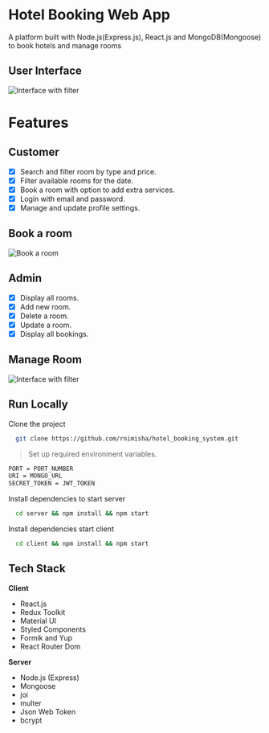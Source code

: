 # Hotel Booking Web App

A platform built with Node.js(Express.js), React.js and MongoDB(Mongoose) to book hotels and manage rooms

## User Interface

![Interface with filter](https://raw.githubusercontent.com/rnimisha/blog_app/main/client/public/interface.gif)

# Features

## Customer

- [x] Search and filter room by type and price.
- [x] Filter available rooms for the date.
- [x] Book a room with option to add extra services.
- [x] Login with email and password.
- [x] Manage and update profile settings.

## Book a room

![Book a room](https://raw.githubusercontent.com/rnimisha/hotel_booking_system/master/client/public/book.gif)

## Admin

- [x] Display all rooms.
- [x] Add new room.
- [x] Delete a room.
- [x] Update a room.
- [x] Display all bookings.

## Manage Room

![Interface with filter](https://raw.githubusercontent.com/rnimisha/blog_app/main/client/public/admin.gif)

## Run Locally

Clone the project

```bash
  git clone https://github.com/rnimisha/hotel_booking_system.git
```

> Set up required environment variables.

```bash
PORT = PORT_NUMBER
URI = MONGO_URL
SECRET_TOKEN = JWT_TOKEN
```

Install dependencies to start server

```bash
  cd server && npm install && npm start
```

Install dependencies start client

```bash
  cd client && npm install && npm start
```

## Tech Stack

**Client**

- React.js
- Redux Toolkit
- Material UI
- Styled Components
- Formik and Yup
- React Router Dom

**Server**

- Node.js (Express)
- Mongoose
- joi
- multer
- Json Web Token
- bcrypt
